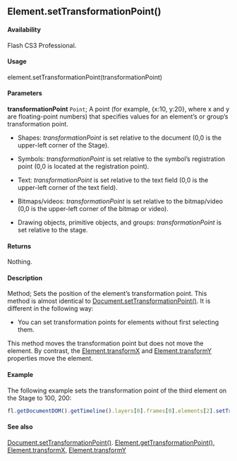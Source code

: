 ## Element.setTransformationPoint()

#### Availability

Flash CS3 Professional.

#### Usage

element.setTransformationPoint(transformationPoint)

#### Parameters

**transformationPoint** `Point`; A point (for example, {x:10, y:20}, where x and y are floating-point numbers) that specifies values for an element’s or group’s transformation point.

- Shapes: *transformationPoint* is set relative to the document (0,0 is the upper-left corner of the Stage).

- Symbols: *transformationPoint* is set relative to the symbol’s registration point (0,0 is located at the registration point).

- Text: *transformationPoint* is set relative to the text field (0,0 is the upper-left corner of the text field).

- Bitmaps/videos: *transformationPoint* is set relative to the bitmap/video (0,0 is the upper-left corner of the bitmap or video).

- Drawing objects, primitive objects, and groups: *transformationPoint* is set relative to the stage.

#### Returns

Nothing.

#### Description

Method; Sets the position of the element’s transformation point.
This method is almost identical to [Document.setTransformationPoint()](../Document_object/Document9939.md). It is different in the following way:

- You can set transformation points for elements without first selecting them.

This method moves the transformation point but does not move the element. By contrast, the
[Element.transformX](../Element_object/Element23.md) and [Element.transformY](../Element_object/Element24.md) properties move the element.

#### Example

The following example sets the transformation point of the third element on the Stage to 100, 200:

```javascript
fl.getDocumentDOM().getTimeline().layers[0].frames[0].elements[2].setTransformationPoint({x: 100, y: 200});
```

#### See also

[Document.setTransformationPoint()](../Document_object/Document9939.md). [Element.getTransformationPoint()](../Element_object/Element4.md), [Element.transformX](../Element_object/Element23.md), [Element.transformY](../Element_object/Element24.md)
